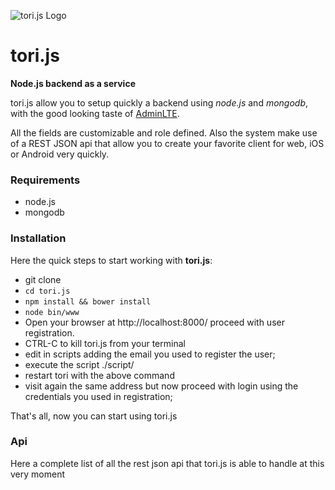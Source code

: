 ![tori.js Logo](https://avatars3.githubusercontent.com/u/8542858?v=2&s=200)
# tori.js
**Node.js backend as a service**

tori.js allow you to setup quickly a backend using *node.js* and *mongodb*, with the good looking taste of [AdminLTE](https://github.com/almasaeed2010/AdminLTE).

All the fields are customizable and role defined. Also the system make use of a REST JSON api that allow you to create your favorite client for web, iOS or Android very quickly.

### Requirements
- node.js
- mongodb

### Installation
Here the quick steps to start working with **tori.js**:

- git clone
- `cd tori.js`
- `npm install && bower install`
- `node bin/www`
- Open your browser at http://localhost:8000/ proceed with user registration.
- CTRL-C to kill tori.js from your terminal
- edit in scripts adding the email you used to register the user;
- execute the script ./script/
- restart tori with the above command
- visit again the same address but now proceed with login using the credentials you used in registration;

That's all, now you can start using tori.js



### Api
Here a complete list of all the rest json api that tori.js is able to handle at this very moment
